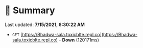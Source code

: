 # 📖 Summary
Last updated: **7/15/2021, 6:30:22 AM**

- `GET` [https://Bhadwa-sala.toxicblte.repl.co](https://Bhadwa-sala.toxicblte.repl.co) - **Down** (120171ms)
